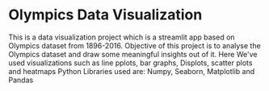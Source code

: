 # Olympics Data Visualization
This is a data visualization project which is a streamlit app based on Olympics dataset from 1896-2016.
Objective of this project is to analyse the Olympics dataset and draw some meaningful insights out of it.
Here We've used visualizations such as line pplots, bar graphs, Displots, scatter plots and heatmaps
Python Libraries used are: Numpy, Seaborn, Matplotlib and Pandas
